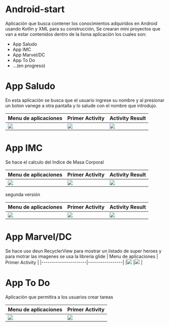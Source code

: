 # Android-start
Aplicación que busca contener los conocimientos adquiridos en Android usando Kotlin y XML para su construcción,
Se crearan mini proyectos que van a estar contenidos dentro de la lisma aplicación los cuales son:
 - App Saludo
 - App IMC
 - App Marvel/DC
 - App To Do
 - ...(en progreso)
 
 # App Saludo
 En esta aplicación se busca que el usuario ingrese su nombre y al presionar un boton vanege a otra pantalla
 y lo salude con el nombre que introdujo.
 
 | Menu de aplicaciones | Primer Activity | Activity Result  |
 |----------------------|-----------------|------------------|
 |![](https://acortar.link/XyB6Tp) |![](https://acortar.link/r3B4YA)  |![](https://acortar.link/WfYfEW) |


# App IMC
Se hace el calculo del Indice de Masa Corporal

| Menu de aplicaciones | Primer Activity | Activity Result  |
|----------------------|-----------------|------------------|
|![](https://acortar.link/bK8y3t) |![](https://acortar.link/xWZvrO)  |![](https://acortar.link/xgYCsM) |

segunda versión

| Menu de aplicaciones | Primer Activity | Activity Result  |
|----------------------|-----------------|------------------|
|![](https://acortar.link/bK8y3t) |![](https://acortar.link/6TTMmW)  |![](https://acortar.link/q68EUM) |

# App Marvel/DC
Se hace uso deun RecyclerView para mostrar un listado de super heroes y para motrar las imagenes se usa la libreria glide
| Menu de aplicaciones | Primer Activity |
|----------------------|-----------------|
|![](https://acortar.link/AySW37) |![](https://acortar.link/1l6cpx)  |

# App To Do
Aplicación que permitira a los usuarios crear tareas 

| Menu de aplicaciones | Primer Activity |
|----------------------|-----------------|
|![](https://acortar.link/NEYAzw) |![](https://acortar.link/cf9iRd)  |
